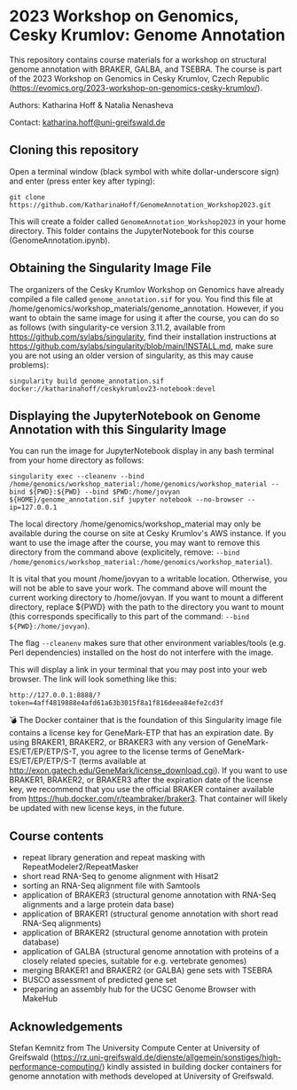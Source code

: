 # 2023 Workshop on Genomics, Cesky Krumlov: Genome Annotation

This repository contains course materials for a workshop on structural genome annotation with BRAKER, GALBA, and TSEBRA. The course is part of the 2023 Workshop on Genomics in Cesky Krumlov, Czech Republic (https://evomics.org/2023-workshop-on-genomics-cesky-krumlov/).

Authors: Katharina Hoff & Natalia Nenasheva

Contact: katharina.hoff@uni-greifswald.de

## Cloning this repository

Open a terminal window (black symbol with white dollar-underscore sign) and enter (press enter key after typing):

```
git clone https://github.com/KatharinaHoff/GenomeAnnotation_Workshop2023.git
```

This will create a folder called `GenomeAnnotation_Workshop2023` in your home directory. This folder contains the JupyterNotebook for this course (GenomeAnnotation.ipynb).

## Obtaining the Singularity Image File

The organizers of the Cesky Krumlov Workshop on Genomics have already compiled a file called `genome_annotation.sif` for you. You find this file at /home/genomics/workshop_materials/genome_annotation. However, if you want to obtain the same image for using it after the course, you can do so as follows (with singularity-ce version 3.11.2, available from https://github.com/sylabs/singularity, find their installation instructions at https://github.com/sylabs/singularity/blob/main/INSTALL.md, make sure you are not using an older version of singularity, as this may cause problems):

```
singularity build genome_annotation.sif docker://katharinahoff/ceskykrumlov23-notebook:devel
```

## Displaying the JupyterNotebook on Genome Annotation with this Singularity Image

You can run the image for JupyterNotebook display in any bash terminal from your home directory as follows:

```
singularity exec --cleanenv --bind /home/genomics/workshop_material:/home/genomics/workshop_material --bind ${PWD}:${PWD} --bind $PWD:/home/jovyan ${HOME}/genome_annotation.sif jupyter notebook --no-browser --ip=127.0.0.1
```

The local directory /home/genomics/workshop_material may only be available during the course on site at Cesky Krumlov's AWS instance. If you want to use the image after the course, you may want to remove this directory from the command above (explicitely, remove: `--bind /home/genomics/workshop_material:/home/genomics/workshop_material`).

It is vital that you mount /home/jovyan to a writable location. Otherwise, you will not be able to save your work. The command above will mount the current working directory to /home/jovyan. If you want to mount a different directory, replace ${PWD} with the path to the directory you want to mount (this corresponds specifically to this part of the command: `--bind ${PWD}:/home/jovyan`).

The flag `--cleanenv` makes sure that other environment variables/tools (e.g. Perl dependencies) installed on the host do not interfere with the image.

This will display a link in your terminal that you may post into your web browser. The link will look something like this:

```
http://127.0.0.1:8888/?token=4aff4819888e4afd61a63b3015f8a1f816deea84efe2cd3f
```

:bomb: The Docker container that is the foundation of this Singularity image file contains a license key for GeneMark-ETP that has an expiration date. By using BRAKER1, BRAKER2, or BRAKER3 with any version of GeneMark-ES/ET/EP/ETP/S-T, you agree to the license terms of GeneMark-ES/ET/EP/ETP/S-T (terms available at http://exon.gatech.edu/GeneMark/license_download.cgi). If you want to use BRAKER1, BRAKER2, or BRAKER3 after the expiration date of the license key, we recommend that you use the official BRAKER container available from https://hub.docker.com/r/teambraker/braker3. That container will likely be updated with new license keys, in the future.


## Course contents

   * repeat library generation and repeat masking with RepeatModeler2/RepeatMasker
   * short read RNA-Seq to genome alignment with Hisat2
   * sorting an RNA-Seq alignment file with Samtools
   * application of BRAKER3 (structural genome annotation with RNA-Seq alignments and a large protein data base)
   * application of BRAKER1 (structural genome annotation with short read RNA-Seq alignments)
   * application of BRAKER2 (structural genome annotation with protein database)
   * application of GALBA (structural genome annotation with proteins of a closely related species, suitable for e.g. vertebrate genomes)
   * merging BRAKER1 and BRAKER2 (or GALBA) gene sets with TSEBRA
   * BUSCO assessment of predicted gene set
   * preparing an assembly hub for the UCSC Genome Browser with MakeHub 
   
## Acknowledgements

Stefan Kemnitz from The University Compute Center at University of Greifswald (https://rz.uni-greifswald.de/dienste/allgemein/sonstiges/high-performance-computing/) kindly assisted in building docker containers for genome annotation with methods developed at University of Greifswald.
